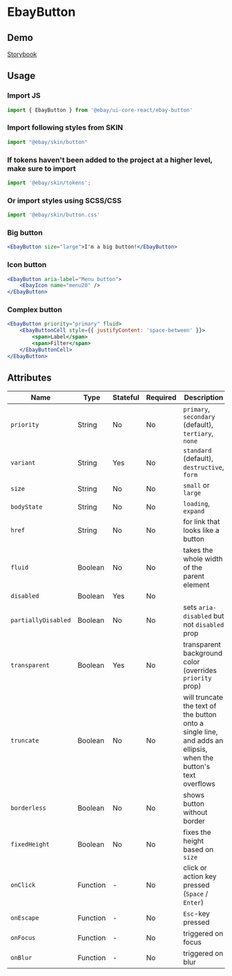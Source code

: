 # EbayButton

## Demo
[Storybook](https://opensource.ebay.com/ebayui-core-react/main/?path=/story/buttons-ebay-button--default)

## Usage

### Import JS
```jsx harmony
import { EbayButton } from '@ebay/ui-core-react/ebay-button'
```
### Import following styles from SKIN
```jsx harmony
import "@ebay/skin/button"
```
### If tokens haven't been added to the project at a higher level, make sure to import
```jsx harmony
import '@ebay/skin/tokens';
```
### Or import styles using SCSS/CSS
```jsx harmony
import '@ebay/skin/button.css'
```

### Big button
```jsx harmony
<EbayButton size="large">I'm a big button!</EbayButton>
```

### Icon button
```jsx
<EbayButton aria-label="Menu button">
    <EbayIcon name="menu20" />
</EbayButton>
```

### Complex button
```jsx
<EbayButton priority="primary" fluid>
    <EbayButtonCell style={{ justifyContent: 'space-between' }}>
        <span>Label</span>
        <span>Filter</span>
    </EbayButtonCell>
</EbayButton>
```

## Attributes

Name | Type | Stateful | Required | Description | Data
--- | --- | --- | --- | --- | ---
`priority` | String | No | No | `primary`, `secondary` (default), `tertiary`, `none`
`variant` | String | Yes | No | `standard` (default), `destructive`, `form`
`size` | String | No | No | `small` or `large`
`bodyState` | String | No | No | `loading`, `expand`
`href` | String | No | No | for link that looks like a button
`fluid` | Boolean | No | No | takes the whole width of the parent element
`disabled` | Boolean | Yes | No
`partiallyDisabled` | Boolean | No | No | sets `aria-disabled` but not `disabled` prop
`transparent` | Boolean | Yes | No | transparent background color (overrides `priority` prop)
`truncate` | Boolean | No | No | will truncate the text of the button onto a single line, and adds an ellipsis, when the button's text overflows
`borderless` | Boolean | No | No | shows button without border
`fixedHeight` | Boolean | No | No | fixes the height based on `size`
`onClick` | Function | - | No | click or action key pressed (`Space` / `Enter`) | `(event: MouseEvent | KeyboardEvent)`
`onEscape` | Function | - | No | `Esc`-key pressed | `(event: KeyboardEvent)`
`onFocus` | Function | - | No | triggered on focus | `(event: FocusEvent)`
`onBlur` | Function | - | No | triggered on blur | `(event: FocusEvent)`
